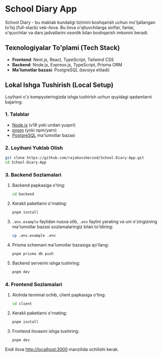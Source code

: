 # School Diary App

School Diary - bu maktab kundaligi tizimini boshqarish uchun mo'ljallangan to'liq (full-stack) veb-ilova. Bu ilova o'qituvchilarga sinflar, fanlar, o'quvchilar va dars jadvallarini osonlik bilan boshqarish imkonini beradi.

## Texnologiyalar To'plami (Tech Stack)

- **Frontend**: Next.js, React, TypeScript, Tailwind CSS
- **Backend**: Node.js, Express.js, TypeScript, Prisma ORM
- **Ma'lumotlar bazasi**: PostgreSQL (tavsiya etiladi)

## Lokal Ishga Tushirish (Local Setup)

Loyihani o'z kompyuteringizda ishga tushirish uchun quyidagi qadamlarni bajaring:

### 1. Talablar

- [Node.js](https://nodejs.org/en/) (v18 yoki undan yuqori)
- [pnpm](https://pnpm.io/installation) (yoki npm/yarn)
- [PostgreSQL](https://www.postgresql.org/download/) ma'lumotlar bazasi

### 2. Loyihani Yuklab Olish

```bash
git clone https://github.com/rajabovsherzod/School-Diary-App.git
cd School-Diary-App
```

### 3. Backend Sozlamalari

1.  Backend papkasiga o'ting:

    ```bash
    cd backend
    ```

2.  Kerakli paketlarni o'rnating:

    ```bash
    pnpm install
    ```

3.  `.env.example` faylidan nusxa olib, `.env` faylini yarating va uni o'zingizning ma'lumotlar bazasi sozlamalaringiz bilan to'ldiring:

    ```bash
    cp .env.example .env
    ```

4.  Prisma schemani ma'lumotlar bazasiga qo'llang:

    ```bash
    pnpm prisma db push
    ```

5.  Backend serverini ishga tushiring:
    ```bash
    pnpm dev
    ```

### 4. Frontend Sozlamalari

1.  Alohida terminal ochib, client papkasiga o'ting:

    ```bash
    cd client
    ```

2.  Kerakli paketlarni o'rnating:

    ```bash
    pnpm install
    ```

3.  Frontend ilovasini ishga tushiring:
    ```bash
    pnpm dev
    ```

Endi ilova [http://localhost:3000](http://localhost:3000) manzilida ochilishi kerak.

